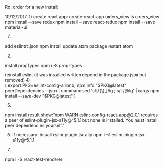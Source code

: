 Rq: order for a new install:


10/12/2017:
1)
create react app:
  create-react-app orders_view
  ls orders_view
  npm install --save redux
  npm install --save react-redux
  npm install --save material-ui

7)
add eslintrc.json
  npm install
  update atom package
  restart atom

2)
install propTypes
  npm i -S prop-types

reinstall eslint (it was installed written depend in the package.json but removed)
4)  
(
  export PKG=eslint-config-airbnb;
  npm info "$PKG@latest" peerDependencies --json | command sed 's/[\{\},]//g ; s/: /@/g' | xargs npm install --save-dev "$PKG@latest"
  )

5)
npm install
  result show:"npm WARN eslint-config-react-app@2.0.1 requires a peer of eslint-plugin-jsx-a11y@^5.1.1 but none is installed. You must install peer dependencies yourself."

6) if necessary:
install eslint plugin jsx ally
  npm i -S eslint-plugin-jsx-a11y@^5.1.1

3)
npm i -S react-test-renderer
